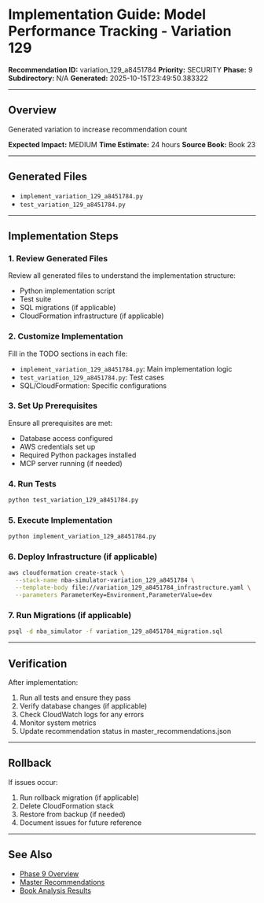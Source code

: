 # Implementation Guide: Model Performance Tracking - Variation 129

**Recommendation ID:** variation_129_a8451784
**Priority:** SECURITY
**Phase:** 9
**Subdirectory:** N/A
**Generated:** 2025-10-15T23:49:50.383322

---

## Overview

Generated variation to increase recommendation count

**Expected Impact:** MEDIUM
**Time Estimate:** 24 hours
**Source Book:** Book 23

---

## Generated Files

- `implement_variation_129_a8451784.py`
- `test_variation_129_a8451784.py`

---

## Implementation Steps

### 1. Review Generated Files

Review all generated files to understand the implementation structure:
- Python implementation script
- Test suite
- SQL migrations (if applicable)
- CloudFormation infrastructure (if applicable)

### 2. Customize Implementation

Fill in the TODO sections in each file:
- `implement_variation_129_a8451784.py`: Main implementation logic
- `test_variation_129_a8451784.py`: Test cases
- SQL/CloudFormation: Specific configurations

### 3. Set Up Prerequisites

Ensure all prerequisites are met:
- Database access configured
- AWS credentials set up
- Required Python packages installed
- MCP server running (if needed)

### 4. Run Tests

```bash
python test_variation_129_a8451784.py
```

### 5. Execute Implementation

```bash
python implement_variation_129_a8451784.py
```

### 6. Deploy Infrastructure (if applicable)

```bash
aws cloudformation create-stack \
  --stack-name nba-simulator-variation_129_a8451784 \
  --template-body file://variation_129_a8451784_infrastructure.yaml \
  --parameters ParameterKey=Environment,ParameterValue=dev
```

### 7. Run Migrations (if applicable)

```bash
psql -d nba_simulator -f variation_129_a8451784_migration.sql
```

---

## Verification

After implementation:
1. Run all tests and ensure they pass
2. Verify database changes (if applicable)
3. Check CloudWatch logs for any errors
4. Monitor system metrics
5. Update recommendation status in master_recommendations.json

---

## Rollback

If issues occur:
1. Run rollback migration (if applicable)
2. Delete CloudFormation stack
3. Restore from backup (if needed)
4. Document issues for future reference

---

## See Also

- [Phase 9 Overview](/Users/ryanranft/nba-simulator-aws/docs/phases/phase_9/)
- [Master Recommendations](/Users/ryanranft/nba-mcp-synthesis/analysis_results/master_recommendations.json)
- [Book Analysis Results](/Users/ryanranft/nba-mcp-synthesis/analysis_results/)

